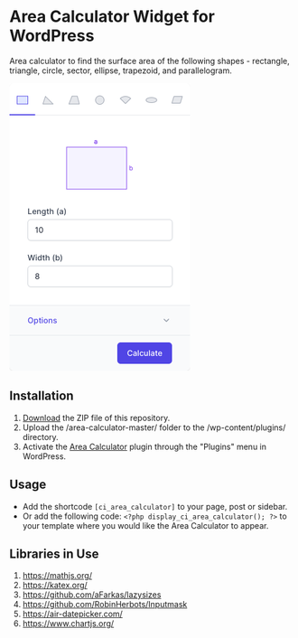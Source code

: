 # Area Calculator Widget for WordPress

Area calculator to find the surface area of the following shapes - rectangle, triangle, circle, sector, ellipse, trapezoid, and parallelogram.

![Area Calculator Input Form](/assets/images/screenshot-1.png "Area Calculator Input Form")

## Installation

1. [Download](https://github.com/pub-calculator-io/area-calculator/archive/refs/heads/master.zip) the ZIP file of this repository.
2. Upload the /area-calculator-master/ folder to the /wp-content/plugins/ directory.
3. Activate the [Area Calculator](https://www.calculator.io/area-calculator/ "Area Calculator Homepage") plugin through the "Plugins" menu in WordPress.

## Usage
* Add the shortcode `[ci_area_calculator]` to your page, post or sidebar.
* Or add the following code: `<?php display_ci_area_calculator(); ?>` to your template where you would like the Area Calculator to appear.

## Libraries in Use
1. https://mathjs.org/
2. https://katex.org/
3. https://github.com/aFarkas/lazysizes
4. https://github.com/RobinHerbots/Inputmask
5. https://air-datepicker.com/
6. https://www.chartjs.org/
